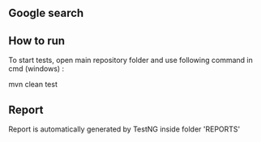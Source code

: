 ## Google search


## How to run
To start tests, open main repository folder and use following command in cmd (windows) :

mvn clean test

## Report
Report is automatically generated by TestNG inside folder 'REPORTS'
